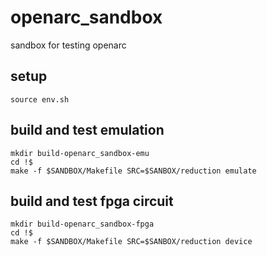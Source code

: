 # openarc_sandbox
sandbox for testing openarc

## setup

```
source env.sh
```

## build and test emulation

```
mkdir build-openarc_sandbox-emu
cd !$
make -f $SANDBOX/Makefile SRC=$SANBOX/reduction emulate
```

## build and test fpga circuit

```
mkdir build-openarc_sandbox-fpga
cd !$
make -f $SANDBOX/Makefile SRC=$SANBOX/reduction device
```
